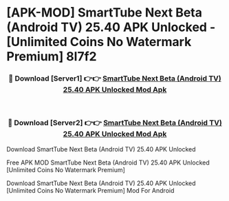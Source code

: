 # [APK-MOD] SmartTube Next Beta (Android TV) 25.40 APK Unlocked - [Unlimited Coins No Watermark Premium] 8l7f2



<div align="center">
<h3>🔴 Download [Server1] 👉👉 <a href="https://momento.my/?title=SmartTube_Next_Beta_(Android_TV)_25.40_APK_Unlocked">SmartTube Next Beta (Android TV) 25.40 APK Unlocked Mod Apk</a></h3><br>

<h3>🔴 Download [Server2] 👉👉 <a href="https://momento.my/?title=SmartTube_Next_Beta_(Android_TV)_25.40_APK_Unlocked">SmartTube Next Beta (Android TV) 25.40 APK Unlocked Mod Apk</a></h3>
</div>



Download SmartTube Next Beta (Android TV) 25.40 APK Unlocked 

Free APK MOD SmartTube Next Beta (Android TV) 25.40 APK Unlocked [Unlimited Coins No Watermark Premium]

Download SmartTube Next Beta (Android TV) 25.40 APK Unlocked [Unlimited Coins No Watermark Premium] Mod For Android
